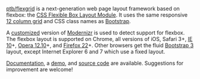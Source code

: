 [ptb/flexgrid] is a next-generation web page layout framework based on flexbox: the [CSS Flexible Box Layout Module]. It uses the same responsive [12 column grid] and CSS class names as [Bootstrap].

[ptb/flexgrid]: https://github.com/ptb/flexgrid
[CSS Flexible Box Layout Module]: http://www.w3.org/TR/css3-flexbox/
[12 column grid]: http://getbootstrap.com/css/#grid
[Bootstrap]: http://getbootstrap.com/

A [customized] version of [Modernizr] is used to detect support for flexbox. The flexbox layout is supported on Chrome, all versions of iOS, Safari 3+, [IE 10]+, [Opera 12.10]+, and [Firefox 22]+. Other browsers get the fluid [Bootstrap 3] layout, except Internet Explorer 6 and 7 which use a fixed layout.

[customized]: http://modernizr.com/download/#-flexbox-flexboxlegacy-printshiv-cssclasses-domprefixes
[Modernizr]: http://modernizr.com/
[IE 10]: http://msdn.microsoft.com/library/ie/hh673531.aspx
[Opera 12.10]: http://my.opera.com/ODIN/blog/opera-12-10-is-out
[Firefox 22]: https://developer.mozilla.org/en-US/docs/Firefox_22_for_developers#CSS
[Bootstrap 3]: https://github.com/twitter/bootstrap/pull/6342

[Documentation], a [demo], and [source code] are available. Suggestions for improvement are welcome!

[Documentation]: http://ptb2.me/flexgrid/
[demo]: http://demo.ptb2.me/flexgrid/
[source code]: https://github.com/ptb/flexgrid
